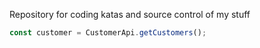 Repository for coding katas and source control of my stuff

```javascript
const customer = CustomerApi.getCustomers();
```
